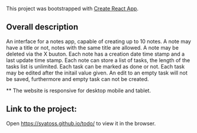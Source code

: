 This project was bootstrapped with [Create React App](https://github.com/facebook/create-react-app).

## Overall description
An interface for a notes app, capable of creating up to 10 notes.
A note may have a title or not, notes with the same title are allowed.
A note may be deleted via the X buuton.
Each note has a creation date time stamp and a last update time stamp.
Each note can store a list of tasks, the length of the tasks list is unlimited.
Each task can be marked as done or not.
Each task may be edited after the initail value given.
An edit to  an empty task will not be saved, furthermore and empty task can not be created.


** The website is responsive for desktop mobile and tablet.

## Link to the project: 

Open https://syatoss.github.io/todo/ to view it in the browser.



